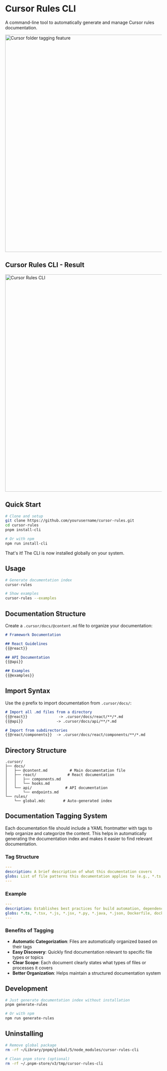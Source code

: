 # Cursor Rules CLI

A command-line tool to automatically generate and manage Cursor rules documentation.

<img src="https://github.com/user-attachments/assets/d30f0b7b-95c4-4396-9cfc-c6c2ffc52331" alt="Cursor folder tagging feature"  width="700" />

## Cursor Rules CLI - Result
<img src="https://github.com/user-attachments/assets/0ffa29f5-febb-4ab0-9304-306a371f772c" alt="Cursor Rules CLI" width="700" />

## Quick Start

```bash
# Clone and setup
git clone https://github.com/yourusername/cursor-rules.git
cd cursor-rules
pnpm install-cli

# Or with npm
npm run install-cli
```

That's it! The CLI is now installed globally on your system.

## Usage

```bash
# Generate documentation index
cursor-rules

# Show examples
cursor-rules --examples
```

## Documentation Structure

Create a `.cursor/docs/@content.md` file to organize your documentation:

```markdown
# Framework Documentation

## React Guidelines
{{@react}}

## API Documentation
{{@api}}

## Examples
{{@examples}}
```

## Import Syntax

Use the `@` prefix to import documentation from `.cursor/docs/`:

```markdown
# Import all .md files from a directory
{{@react}}              -> .cursor/docs/react/**/*.md
{{@api}}               -> .cursor/docs/api/**/*.md

# Import from subdirectories
{{@react/components}}  -> .cursor/docs/react/components/**/*.md
```

## Directory Structure

```
.cursor/
├── docs/
│   ├── @content.md          # Main documentation file
│   ├── react/              # React documentation
│   │   ├── components.md
│   │   └── hooks.md
│   └── api/               # API documentation
│       └── endpoints.md
└── rules/
    └── global.mdc        # Auto-generated index
```

## Documentation Tagging System

Each documentation file should include a YAML frontmatter with tags to help organize and categorize the content. This helps in automatically generating the documentation index and makes it easier to find relevant documentation.

### Tag Structure

```yaml
---
description: A brief description of what this documentation covers
globs: List of file patterns this documentation applies to (e.g., *.ts, *.tsx)
---
```

### Example

```yaml
---
description: Establishes best practices for build automation, dependency management, and deployment workflows.
globs: *.ts, *.tsx, *.js, *.jsx, *.py, *.java, *.json, Dockerfile, docker-compose.yml, Makefile
---
```

### Benefits of Tagging
- **Automatic Categorization**: Files are automatically organized based on their tags
- **Easy Discovery**: Quickly find documentation relevant to specific file types or topics
- **Clear Scope**: Each document clearly states what types of files or processes it covers
- **Better Organization**: Helps maintain a structured documentation system

## Development

```bash
# Just generate documentation index without installation
pnpm generate-rules

# Or with npm
npm run generate-rules
```

## Uninstalling

```bash
# Remove global package
rm -rf ~/Library/pnpm/global/5/node_modules/cursor-rules-cli

# Clean pnpm store (optional)
rm -rf ~/.pnpm-store/v3/tmp/cursor-rules-cli
```
